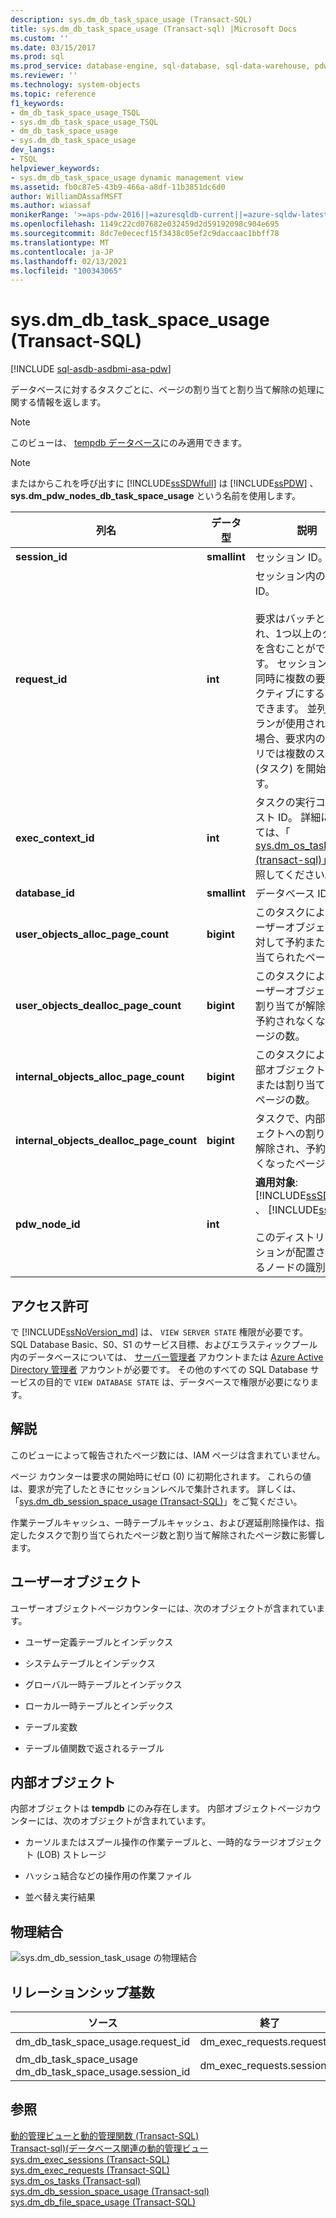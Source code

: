 ```yaml
---
description: sys.dm_db_task_space_usage (Transact-SQL)
title: sys.dm_db_task_space_usage (Transact-sql) |Microsoft Docs
ms.custom: ''
ms.date: 03/15/2017
ms.prod: sql
ms.prod_service: database-engine, sql-database, sql-data-warehouse, pdw
ms.reviewer: ''
ms.technology: system-objects
ms.topic: reference
f1_keywords:
- dm_db_task_space_usage_TSQL
- sys.dm_db_task_space_usage_TSQL
- dm_db_task_space_usage
- sys.dm_db_task_space_usage
dev_langs:
- TSQL
helpviewer_keywords:
- sys.dm_db_task_space_usage dynamic management view
ms.assetid: fb0c87e5-43b9-466a-a8df-11b3851dc6d0
author: WilliamDAssafMSFT
ms.author: wiassaf
monikerRange: '>=aps-pdw-2016||=azuresqldb-current||=azure-sqldw-latest||>=sql-server-2016||>=sql-server-linux-2017||=azuresqldb-mi-current'
ms.openlocfilehash: 1149c22cd07682e032459d2d59192098c904e695
ms.sourcegitcommit: 8dc7e0ececf15f3438c05ef2c9daccaac1bbff78
ms.translationtype: MT
ms.contentlocale: ja-JP
ms.lasthandoff: 02/13/2021
ms.locfileid: "100343065"
---
```

# <a name="sysdm_db_task_space_usage-transact-sql"></a>sys.dm_db_task_space_usage (Transact-SQL)
[!INCLUDE [sql-asdb-asdbmi-asa-pdw](../../includes/applies-to-version/sql-asdb-asdbmi-asa-pdw.md)]

  データベースに対するタスクごとに、ページの割り当てと割り当て解除の処理に関する情報を返します。  
  
> [!NOTE]  
>  このビューは、 [tempdb データベース](../../relational-databases/databases/tempdb-database.md)にのみ適用できます。  
  
> [!NOTE]  
>  またはからこれを呼び出すに [!INCLUDE[ssSDWfull](../../includes/sssdwfull-md.md)] は [!INCLUDE[ssPDW](../../includes/sspdw-md.md)] 、 **sys.dm_pdw_nodes_db_task_space_usage** という名前を使用します。  
  
|列名|データ型|説明|  
|-----------------|---------------|-----------------|  
|**session_id**|**smallint**|セッション ID。|  
|**request_id**|**int**|セッション内の要求 ID。<br /><br /> 要求はバッチとも呼ばれ、1つ以上のクエリを含むことができます。 セッションでは、同時に複数の要求をアクティブにすることができます。 並列実行プランが使用されている場合、要求内の各クエリでは複数のスレッド (タスク) を開始できます。|  
|**exec_context_id**|**int**|タスクの実行コンテキスト ID。 詳細については、「 [sys.dm_os_tasks &#40;transact-sql&#41;](../../relational-databases/system-dynamic-management-views/sys-dm-os-tasks-transact-sql.md)」を参照してください。|  
|**database_id**|**smallint**|データベース ID。|  
|**user_objects_alloc_page_count**|**bigint**|このタスクによってユーザーオブジェクトに対して予約または割り当てられたページ数。|  
|**user_objects_dealloc_page_count**|**bigint**|このタスクによってユーザーオブジェクトの割り当てが解除され、予約されなくなったページの数。|  
|**internal_objects_alloc_page_count**|**bigint**|このタスクによって内部オブジェクトに予約または割り当てられたページの数。|  
|**internal_objects_dealloc_page_count**|**bigint**|タスクで、内部オブジェクトへの割り当てが解除され、予約されなくなったページの数。|  
|**pdw_node_id**|**int**|**適用対象**: [!INCLUDE[ssSDWfull](../../includes/sssdwfull-md.md)] 、 [!INCLUDE[ssPDW](../../includes/sspdw-md.md)]<br /><br /> このディストリビューションが配置されているノードの識別子。|  
  
## <a name="permissions"></a>アクセス許可

で [!INCLUDE[ssNoVersion_md](../../includes/ssnoversion-md.md)] は、 `VIEW SERVER STATE` 権限が必要です。   
SQL Database Basic、S0、S1 のサービス目標、およびエラスティックプール内のデータベースについては、 [サーバー管理者](https://docs.microsoft.com/azure/azure-sql/database/logins-create-manage#existing-logins-and-user-accounts-after-creating-a-new-database) アカウントまたは [Azure Active Directory 管理者](https://docs.microsoft.com/azure/azure-sql/database/authentication-aad-overview#administrator-structure) アカウントが必要です。 その他のすべての SQL Database サービスの目的で `VIEW DATABASE STATE` は、データベースで権限が必要になります。   

## <a name="remarks"></a>解説  
 このビューによって報告されたページ数には、IAM ページは含まれていません。  
  
 ページ カウンターは要求の開始時にゼロ (0) に初期化されます。 これらの値は、要求が完了したときにセッションレベルで集計されます。 詳しくは、「[sys.dm_db_session_space_usage &#40;Transact-SQL&#41;](../../relational-databases/system-dynamic-management-views/sys-dm-db-session-space-usage-transact-sql.md)」をご覧ください。  
  
 作業テーブルキャッシュ、一時テーブルキャッシュ、および遅延削除操作は、指定したタスクで割り当てられたページ数と割り当て解除されたページ数に影響します。  
  
## <a name="user-objects"></a>ユーザーオブジェクト  
 ユーザーオブジェクトページカウンターには、次のオブジェクトが含まれています。  
  
-   ユーザー定義テーブルとインデックス  
  
-   システムテーブルとインデックス  
  
-   グローバル一時テーブルとインデックス  
  
-   ローカル一時テーブルとインデックス  
  
-   テーブル変数  
  
-   テーブル値関数で返されるテーブル  
  
## <a name="internal-objects"></a>内部オブジェクト  
 内部オブジェクトは **tempdb** にのみ存在します。 内部オブジェクトページカウンターには、次のオブジェクトが含まれています。  
  
-   カーソルまたはスプール操作の作業テーブルと、一時的なラージオブジェクト (LOB) ストレージ  
  
-   ハッシュ結合などの操作用の作業ファイル  
  
-   並べ替え実行結果  
  
## <a name="physical-joins"></a>物理結合  
 ![sys.dm_db_session_task_usage の物理結合](../../relational-databases/system-dynamic-management-views/media/join-dm-db-task-space-usage-1.gif "sys.dm_db_session_task_usage の物理結合")  
  
## <a name="relationship-cardinalities"></a>リレーションシップ基数  
  
|ソース|終了|Relationship|  
|----------|--------|------------------|  
|dm_db_task_space_usage.request_id|dm_exec_requests.request_id|一対一|  
|dm_db_task_space_usage dm_db_task_space_usage.session_id|dm_exec_requests.session_id|一対一|  
  
## <a name="see-also"></a>参照  
 [動的管理ビューと動的管理関数 &#40;Transact-SQL&#41;](~/relational-databases/system-dynamic-management-views/system-dynamic-management-views.md)   
 [Transact-sql&#41;&#40;データベース関連の動的管理ビュー ](../../relational-databases/system-dynamic-management-views/database-related-dynamic-management-views-transact-sql.md)   
 [sys.dm_exec_sessions &#40;Transact-SQL&#41;](../../relational-databases/system-dynamic-management-views/sys-dm-exec-sessions-transact-sql.md)   
 [sys.dm_exec_requests &#40;Transact-SQL&#41;](../../relational-databases/system-dynamic-management-views/sys-dm-exec-requests-transact-sql.md)   
 [sys.dm_os_tasks &#40;Transact-sql&#41;](../../relational-databases/system-dynamic-management-views/sys-dm-os-tasks-transact-sql.md)   
 [sys.dm_db_session_space_usage &#40;Transact-sql&#41;](../../relational-databases/system-dynamic-management-views/sys-dm-db-session-space-usage-transact-sql.md)   
 [sys.dm_db_file_space_usage &#40;Transact-SQL&#41;](../../relational-databases/system-dynamic-management-views/sys-dm-db-file-space-usage-transact-sql.md)  
  
  


